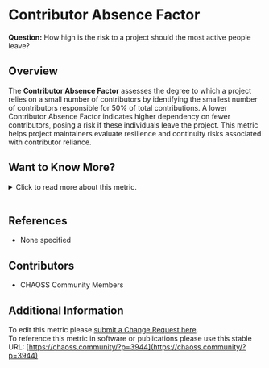 # Contributor Absence Factor

**Question:** How high is the risk to a project should the most active people leave?

## Overview
The **Contributor Absence Factor** assesses the degree to which a project relies on a small number of contributors by identifying the smallest number of contributors responsible for 50% of total contributions. A lower Contributor Absence Factor indicates higher dependency on fewer contributors, posing a risk if these individuals leave the project. This metric helps project maintainers evaluate resilience and continuity risks associated with contributor reliance.

## Want to Know More?

<span markdown="1"><details>
<summary>Click to read more about this metric.</summary>

### Data Collection Strategies
- **Types of Contributions:** Calculate the Contributor Absence Factor for various types of contributions, such as commits, issues, comments, or documentation, depending on project needs.
- **Formula:** The formula for Contributor Absence Factor is a percentage calculation -50% will be our threshold- followed by adding up each contributor's contributions sorted in decreasing order until we reach
the threshold.

If we have 8 contributors who each contribute the following number of contributions to a project: `1000, 202, 90, 33, 332, 343, 42, 433`, then we can determine the Contributor Absence Factor by first identifying the 50% of total contributions for all the contributors.

**Summary:** 50% of total contributions = `1,237.5`, so the Contributor Absence Factor is `2`.

**Full Solution:**
1. Arrange the data in descending order: `1000, 433, 343, 332, 202, 90, 42, 33`
2. Compute the 50% of the total:
   -  `(1,000 + 433 + 343 + 332 + 202 + 90 + 42 + 33) * 0.5 = 1,237.5`
3. Adding up the first two contributors in our ranking we get `1,433`.
4. **Answer**: as `1,433 > 1,237.5`, more than the 50% of contributions is performed by only `2` contributors, thus the `Contributor Absence Factor = 2`.

### Filters
- **Time Period:** Measure the factor at regular intervals to observe changes over time.
- **Repository Group:** For projects with multiple repositories, calculate the factor across relevant repositories for a comprehensive view.

### Visualizations
- **Sample Visualization:** Contributor Absence Factor for CHAOSS Project in 2020 based on git commits.
   - ![Contributor Absence Factor for CHAOSS Project in 2020](https://raw.githubusercontent.com/chaoss/wg-risk/main/focus-areas/business-risk/images/bus-factor_chaoss-2020.png)

</details></span><br>

## References
- None specified

## Contributors
- CHAOSS Community Members

## Additional Information
To edit this metric please [submit a Change Request here](https://github.com/chaoss/wg-risk/blob/main/focus-areas/business-risk/contributor-absence-factor.md).  
To reference this metric in software or publications please use this stable URL: [https://chaoss.community/?p=3944](https://chaoss.community/?p=3944)

<!-- # For groupings in the knowledge base
Context tags: Contributor Dependency, Project Health, Open Source Risk
Keyword tags: Key Contributors, Work Distribution, Dependency on Contributors, Contributor Absence
-->
